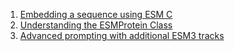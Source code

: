 1. [Embedding a sequence using ESM C](https://github.com/evolutionaryscale/esm/blob/main/cookbook/tutorials/2_embed.ipynb)  
2. [Understanding the ESMProtein Class](https://github.com/evolutionaryscale/esm/blob/main/cookbook/tutorials/1_esmprotein.ipynb)  
3. [Advanced prompting with additional ESM3 tracks](https://github.com/evolutionaryscale/esm/blob/main/cookbook/tutorials/4_forge_generate.ipynb)  
